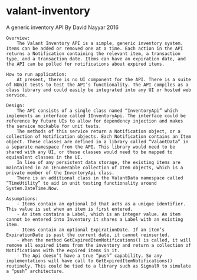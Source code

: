 # valant-inventory
A generic inventory API
By David Nayyar 2016

	Overview: 
		The Valant Inventory API is a simple, generic inventory system. Items can be added or removed one at a time. Each action in the API returns a Notification containing the relevant item, a transaction type, and a transaction date. Items can have an expiration date, and the API can be polled for notifications about expired items. 

	How to run application:
		At present, there is no UI component for the API. There is a suite of NUnit tests to test the API’s functionality. The API compiles as a class library and could easily be integrated into any UI or hosted web service.

	Design:
		The API consists of a single class named “InventoryApi” which implements an interface called IInventoryApi. The interface could be reference by future UIs to allow for dependency injection and makes the service mockable for unit tests.
		The methods of this service return a Notification object, or a collection of Notification objects. Each Notification contains an Item object. These classes are defined in a library called “ValantData” in a separate namespace from the API. This library would need to be shared with any UI, or these classes would need to be mapped to equivalent classes in the UI.
		In lieu of any persistent data storage, the existing items are maintained in an IEnumerable collection of Item objects, which is a private member of the InventoryApi class.
		There is an additional class in the ValantData namespace called “TimeUtility” to aid in unit testing functionality around System.DateTime.Now.

	Assumptions:
		- Items contain an optional Id that acts as a unique identifier. This value is set when an item is first entered.
		- An item contains a Label, which is an integer value. An item cannot be entered into Inventory it shares a Label with an existing item.
		- Items contain an optional ExpirationDate. If an item’s ExpirationDate is past the current date, it cannot reinserted.
		- When the method GetExpiredItemNotifications() is called, it will remove all expired items from the inventory and return a collection of Notifications with the expired items in it.
		- The Api doesn’t have a true “push” capability. So any implementations will have call to GetExpiredItemNotifications() routinely. This could be tied to a library such as SignalR to simulate a “push” architecture. 
